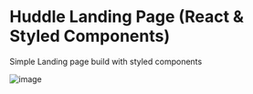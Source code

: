 # Huddle Landing Page (React & Styled Components)

Simple Landing page build with styled components 

![image](https://user-images.githubusercontent.com/18226888/147295665-1c049c6a-d94c-4fae-9c3e-b5ae5d4a681d.png)

